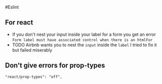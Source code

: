 #Eslint

## For react
* If you don't nest your input inside your label for a form you get an error
`Form label must have associated control when there is an htmlFor`
* TODO Airbnb wants you to nest the `input` inside the `label` I tried to fix it but failed miserably 

## Don't give errors for prop-types 
`"react/prop-types": "off",`
